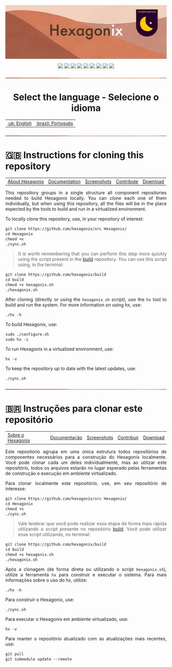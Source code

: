 
<!-- Vamos adicionar o logotipo do sistema -->

<p align="center">
<img align="center" src="https://github.com/hexagonix/Doc/blob/main/Img/banner.png">
</p>

<div align="center">

![](https://img.shields.io/github/license/hexagonix/hexagonix.svg)
![](https://img.shields.io/github/stars/hexagonix/hexagonix.svg)
![](https://img.shields.io/github/issues/hexagonix/hexagonix.svg)
![](https://img.shields.io/github/issues-closed/hexagonix/hexagonix.svg)
![](https://img.shields.io/github/issues-pr/hexagonix/hexagonix.svg)
![](https://img.shields.io/github/issues-pr-closed/hexagonix/hexagonix.svg)
![](https://img.shields.io/github/downloads/hexagonix/hexagonix/total.svg)
![](https://img.shields.io/github/release/hexagonix/hexagonix.svg)
[![](https://img.shields.io/twitter/follow/hexagonixOS.svg?style=social&label=Follow%20%40HexagonixOS)](https://twitter.com/hexagonixOS)

</div>

<!-- Vai funcionar como <hr> -->

<img src="https://github.com/hexagonix/Doc/blob/main/Img/hr.png" width="100%" height="2px" />

<div align="center">

# Select the language - Selecione o idioma

</div>

<table align="center">
<tr>
<td><a href="https://github.com/hexagonix/src#uk-instructions-for-cloning-this-repository">:uk: English</a></td>
<td><a href="https://github.com/hexagonix/src#brazil-instru%C3%A7%C3%B5es-para-clonar-este-reposit%C3%B3rio">:brazil: Português</a></td>
</tr>
</table>

<!-- Vai funcionar como <hr> -->

<img src="https://github.com/hexagonix/Doc/blob/main/Img/hr.png" width="100%" height="2px" />

# :uk: Instructions for cloning this repository

<table align="center">
<tr>
<td><a href="https://github.com/hexagonix/Doc/blob/main/Hexagonix/Hexagonix.en.md">About Hexagonix</a></td>
<td><a href="https://github.com/hexagonix/Doc">Documentation</a></td>
<td><a href="https://github.com/hexagonix/Doc/blob/main/Hexagonix/Hexagonix.en.md#-screenshots">Screenshots</a></td>
<td><a href="https://github.com/hexagonix/Doc/blob/main/Hexagonix/Hexagonix.en.md#contribute-and-report-bugs">Contribute</a></td>
<td><a href="https://github.com/hexagonix/Doc/blob/main/Hexagonix/README.pt.md">Download</a></td>
</tr>
</table>

<div align="justify">

This repository groups in a single structure all component repositories needed to build Hexagonix locally. You can clone each one of them individually, but when using this repository, all the files will be in the place expected by the tools to build and run in a virtualized environment.

To locally clone this repository, use, in your repository of interest:

```
git clone https://github.com/hexagonix/src Hexagonix/
cd Hexagonix
chmod +x
./sync.sh
```

> It is worth remembering that you can perform this step more quickly using the script present in the [build](https://github.com/hexagonix/build) repository. You can use this script using, in the terminal:

```
git clone https://github.com/hexagonix/build
cd build
chmod +x hexagonix.sh
./hexagonix.sh
```

After cloning (directly or using the `hexagonix.sh` script), use the `hx` tool to build and run the system. For more information on using hx, use:

```
./hx -h
```

To build Hexagonix, use:

```
sudo ./configure.sh
sudo hx -i
```

To run Hexagonix in a virtualized environment, use:

```
hx -v
```

To keep the repository up to date with the latest updates, use:

```
./sync.sh
```

</div>

<!-- Vai funcionar como <hr> -->

<img src="https://github.com/hexagonix/Doc/blob/main/Img/hr.png" width="100%" height="2px" />

# :brazil: Instruções para clonar este repositório

<table align="center">
<tr>
<td><a href="https://github.com/hexagonix/Doc/blob/main/Hexagonix/Hexagonix.pt.md">Sobre o Hexagonix</a></td>
<td><a href="https://github.com/hexagonix/Doc">Documentação</a></td>
<td><a href="https://github.com/hexagonix/Doc/blob/main/Hexagonix/Hexagonix.pt.md#-capturas-de-tela">Screenshots</a></td>
<td><a href="https://github.com/hexagonix/Doc/blob/main/Hexagonix/Hexagonix.pt.md#contribuir-e-reportar-erros">Contribuir</a></td>
<td><a href="https://github.com/hexagonix/Doc/blob/main/Hexagonix/README.pt.md">Download</a></td>
</tr>
</table>

<div align="justify">

Este repositório agrupa em uma única estrutura todos repositórios de componentes necessários para a construção do Hexagonix localmente. Você pode clonar cada um deles individualmente, mas ao utilizar este repositório, todos os arquivos estarão no lugar esperado pelas ferramentas de construção e execução em ambiente virtualizado.

Para clonar localmente este repositório, use, em seu repositório de interesse:

```
git clone https://github.com/hexagonix/src Hexagonix/
cd Hexagonix
chmod +x
./sync.sh
```

> Vale lembrar que você pode realizar essa etapa de forma mais rápida utilizando o script presente no repositório [build](https://github.com/hexagonix/build). Você pode utilizar esse script utilizando, no terminal:

```
git clone https://github.com/hexagonix/build
cd build
chmod +x hexagonix.sh
./hexagonix.sh
```

Após a clonagem (de forma direta ou utilizando o script `hexagonix.sh`), utilize a ferramenta `hx` para construir e executar o sistema. Para mais informações sobre o uso do hx, utilize:

```
./hx -h
```

Para construir o Hexagonix, use:

```
./sync.sh
```

Para executar o Hexagonix em ambiente virtualizado, use:

```
hx -v
```

Para manter o repositório atualizado com as atualizações mais recentes, use:

```
git pull
git submodule update --remote
```

</div>